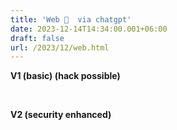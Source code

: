 ```yaml
---
title: 'Web 🔐  via chatgpt'
date: 2023-12-14T14:34:00.001+06:00
draft: false
url: /2023/12/web.html
---
```


**V1 (basic) (hack possible)**

_<style>_

        _body {_

            _display: none;_

        _}_

    _</style>_

    _<script>_

        _function validatePassword() {_

            _var password = prompt("Please enter the security key:");_

            _if (password !== "200") {_

                _alert("Incorrect security key. Access denied.");_

                _document.body.innerHTML = "";_

            _} else {_

                _// If the password is correct, display the body content_

                _document.body.style.display = "block";_

            _}_

        _}_

    _</script>_

_<body onload="validatePassword()"/>_

**V2 (security enhanced)**

_<style>_

        _body {_

            _display: none;_

        _}_

    _</style>_

    _<script>_

        _function validatePassword() {_

            _var allowedAttempts = 3; // Set the maximum number of attempts_

            _var password = "200"; // Set the correct password_

            _var attempts = 0;_

            _function clearBody() {_

                _document.body.innerHTML = "";_

            _}_

            _function displayContent() {_

                _document.body.style.display = "block";_

            _}_

            _function showAccessDenied() {_

                _alert("Incorrect security key. Access denied.");_

                _attempts++;_

                _if (attempts >= allowedAttempts) {_

                    _alert("Maximum attempts reached. Access denied.");_

                    _clearBody();_

                _} else {_

                    _validatePassword(); // Prompt for password again_

                _}_

            _}_

            _var enteredPassword = prompt("Please enter the security key:");_

            _if (enteredPassword !== password) {_

                _showAccessDenied();_

            _} else {_

                _// If the password is correct, display the body content_

                _displayContent();_

            _}_

        _}_

    _</script>_

_<body onload='validatePassword()'>_